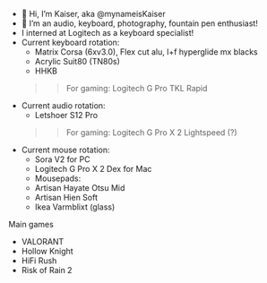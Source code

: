 - 👋 Hi, I’m Kaiser, aka @mynameisKaiser
- 👀 I’m an audio, keyboard, photography, fountain pen enthusiast!
- I interned at Logitech as a keyboard specialist!
- Current keyboard rotation:
  - Matrix Corsa (6xv3.0), Flex cut alu, l+f hyperglide mx blacks
  - Acrylic Suit80 (TN80s)
  - HHKB
  >> For gaming: Logitech G Pro TKL Rapid
- Current audio rotation:
  - Letshoer S12 Pro
  >> For gaming: Logitech G Pro X 2 Lightspeed (?)
- Current mouse rotation:
  - Sora V2 for PC
  - Logitech G Pro X 2 Dex for Mac
  - Mousepads:
  - Artisan Hayate Otsu Mid
  - Artisan Hien Soft
  - Ikea Varmblixt (glass)

Main games
- VALORANT
- Hollow Knight
- HiFi Rush
- Risk of Rain 2
